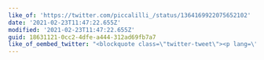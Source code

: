 ```yaml
---
like_of: 'https://twitter.com/piccalilli_/status/1364169922075652102'
date: '2021-02-23T11:47:22.655Z'
modified: '2021-02-23T11:47:22.655Z'
guid: 18631121-0cc2-4dfe-a444-312ad69fb7a7
like_of_oembed_twitter: "<blockquote class=\"twitter-tweet\"><p lang=\"en\" dir=\"ltr\">I’ve wired up <a href=\"https://twitter.com/feedbin?ref_src=twsrc%5Etfw\">@feedbin</a>’s\_like facility, via the RSS feed, to Twitter API to actually like the tweet. This means that now, I’m finally free and have offset everything to more manageable tools and should never have to go on the native site, or even 3rd clients like Tweetbot again!</p>&mdash; Andy Bell (@piccalilli_) <a href=\"https://twitter.com/piccalilli_/status/1364169922075652102?ref_src=twsrc%5Etfw\">February 23, 2021</a></blockquote>\n<script async src=\"https://platform.twitter.com/widgets.js\" charset=\"utf-8\"></script>\n"
---
```

 
